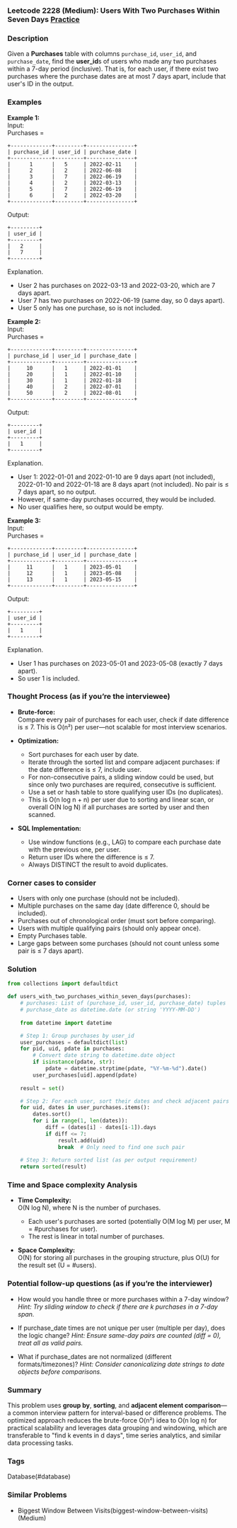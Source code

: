### Leetcode 2228 (Medium): Users With Two Purchases Within Seven Days [Practice](https://leetcode.com/problems/users-with-two-purchases-within-seven-days)

### Description  
Given a **Purchases** table with columns `purchase_id`, `user_id`, and `purchase_date`, find the **user_id**s of users who made any two purchases within a 7-day period (inclusive). That is, for each user, if there exist two purchases where the purchase dates are at most 7 days apart, include that user's ID in the output.

### Examples  

**Example 1:**  
Input:  
Purchases =  
```
+-------------+---------+---------------+
| purchase_id | user_id | purchase_date |
+-------------+---------+---------------+
|      1      |   5     | 2022-02-11    |
|      2      |   2     | 2022-06-08    |
|      3      |   7     | 2022-06-19    |
|      4      |   2     | 2022-03-13    |
|      5      |   7     | 2022-06-19    |
|      6      |   2     | 2022-03-20    |
+-------------+---------+---------------+
```
Output:  
```
+---------+
| user_id |
+---------+
|   2     |
|   7     |
+---------+
```
Explanation.  
- User 2 has purchases on 2022-03-13 and 2022-03-20, which are 7 days apart.  
- User 7 has two purchases on 2022-06-19 (same day, so 0 days apart).  
- User 5 only has one purchase, so is not included.

**Example 2:**  
Input:  
Purchases =  
```
+-------------+---------+---------------+
| purchase_id | user_id | purchase_date |
+-------------+---------+---------------+
|     10      |   1     | 2022-01-01    |
|     20      |   1     | 2022-01-10    |
|     30      |   1     | 2022-01-18    |
|     40      |   2     | 2022-07-01    |
|     50      |   2     | 2022-08-01    |
+-------------+---------+---------------+
```
Output:  
```
+---------+
| user_id |
+---------+
|   1     |
+---------+
```
Explanation.  
- User 1: 2022-01-01 and 2022-01-10 are 9 days apart (not included), 2022-01-10 and 2022-01-18 are 8 days apart (not included). No pair is ≤ 7 days apart, so no output.
- However, if same-day purchases occurred, they would be included.
- No user qualifies here, so output would be empty.

**Example 3:**  
Input:  
Purchases =  
```
+-------------+---------+---------------+
| purchase_id | user_id | purchase_date |
+-------------+---------+---------------+
|     11      |   1     | 2023-05-01    |
|     12      |   1     | 2023-05-08    |
|     13      |   1     | 2023-05-15    |
+-------------+---------+---------------+
```
Output:  
```
+---------+
| user_id |
+---------+
|   1     |
+---------+
```
Explanation.  
- User 1 has purchases on 2023-05-01 and 2023-05-08 (exactly 7 days apart).  
- So user 1 is included.

### Thought Process (as if you’re the interviewee)  

- **Brute-force:**  
  Compare every pair of purchases for each user, check if date difference is ≤ 7. This is O(n²) per user—not scalable for most interview scenarios.

- **Optimization:**  
  - Sort purchases for each user by date.
  - Iterate through the sorted list and compare adjacent purchases: if the date difference is ≤ 7, include user.
  - For non-consecutive pairs, a sliding window could be used, but since only two purchases are required, consecutive is sufficient.
  - Use a set or hash table to store qualifying user IDs (no duplicates).
  - This is O(n log n + n) per user due to sorting and linear scan, or overall O(N log N) if all purchases are sorted by user and then scanned.

- **SQL Implementation:**  
  - Use window functions (e.g., LAG) to compare each purchase date with the previous one, per user.
  - Return user IDs where the difference is ≤ 7.
  - Always DISTINCT the result to avoid duplicates.

### Corner cases to consider  
- Users with only one purchase (should not be included).
- Multiple purchases on the same day (date difference 0, should be included).
- Purchases out of chronological order (must sort before comparing).
- Users with multiple qualifying pairs (should only appear once).
- Empty Purchases table.
- Large gaps between some purchases (should not count unless some pair is ≤ 7 days apart).

### Solution

```python
from collections import defaultdict

def users_with_two_purchases_within_seven_days(purchases):
    # purchases: List of (purchase_id, user_id, purchase_date) tuples
    # purchase_date as datetime.date (or string 'YYYY-MM-DD')
    
    from datetime import datetime

    # Step 1: Group purchases by user_id
    user_purchases = defaultdict(list)
    for pid, uid, pdate in purchases:
        # Convert date string to datetime.date object
        if isinstance(pdate, str):
            pdate = datetime.strptime(pdate, "%Y-%m-%d").date()
        user_purchases[uid].append(pdate)
    
    result = set()

    # Step 2: For each user, sort their dates and check adjacent pairs
    for uid, dates in user_purchases.items():
        dates.sort()
        for i in range(1, len(dates)):
            diff = (dates[i] - dates[i-1]).days
            if diff <= 7:
                result.add(uid)
                break  # Only need to find one such pair
    
    # Step 3: Return sorted list (as per output requirement)
    return sorted(result)
```

### Time and Space complexity Analysis  

- **Time Complexity:**  
  O(N log N), where N is the number of purchases.  
  - Each user's purchases are sorted (potentially O(M log M) per user, M = #purchases for user).  
  - The rest is linear in total number of purchases.

- **Space Complexity:**  
  O(N) for storing all purchases in the grouping structure, plus O(U) for the result set (U = #users).

### Potential follow-up questions (as if you’re the interviewer)  

- How would you handle three or more purchases within a 7-day window?
  *Hint: Try sliding window to check if there are k purchases in a 7-day span.*

- If purchase_date times are not unique per user (multiple per day), does the logic change?
  *Hint: Ensure same-day pairs are counted (diff = 0), treat all as valid pairs.*

- What if purchase_dates are not normalized (different formats/timezones)?
  *Hint: Consider canonicalizing date strings to date objects before comparisons.*

### Summary
This problem uses **group by**, **sorting**, and **adjacent element comparison**—a common interview pattern for interval-based or difference problems. The optimized approach reduces the brute-force O(n²) idea to O(n log n) for practical scalability and leverages data grouping and windowing, which are transferable to "find k events in d days", time series analytics, and similar data processing tasks.

### Tags
Database(#database)

### Similar Problems
- Biggest Window Between Visits(biggest-window-between-visits) (Medium)